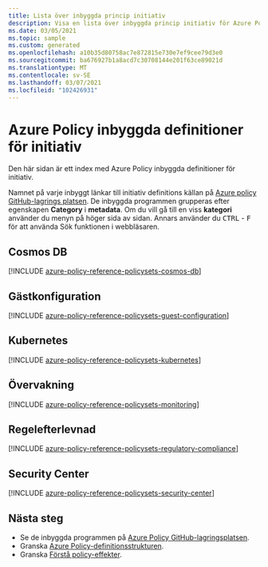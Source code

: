 ```yaml
---
title: Lista över inbyggda princip initiativ
description: Visa en lista över inbyggda princip initiativ för Azure Policy. Kategorier omfattar regelefterlevnad, gäst konfiguration och mycket annat.
ms.date: 03/05/2021
ms.topic: sample
ms.custom: generated
ms.openlocfilehash: a10b35d80758ac7e872815e730e7ef9cee79d3e0
ms.sourcegitcommit: ba676927b1a8acd7c30708144e201f63ce89021d
ms.translationtype: MT
ms.contentlocale: sv-SE
ms.lasthandoff: 03/07/2021
ms.locfileid: "102426931"
---
```

# <a name="azure-policy-built-in-initiative-definitions"></a>Azure Policy inbyggda definitioner för initiativ

Den här sidan är ett index med Azure Policy inbyggda definitioner för initiativ.

Namnet på varje inbyggt länkar till initiativ definitions källan på [Azure policy GitHub-lagrings platsen](https://github.com/Azure/azure-policy). De inbyggda programmen grupperas efter egenskapen **Category** i **metadata**. Om du vill gå till en viss **kategori** använder du menyn på höger sida av sidan. Annars använder du <kbd>CTRL</kbd> - <kbd>F</kbd> för att använda Sök funktionen i webbläsaren.

## <a name="cosmos-db"></a>Cosmos DB

[!INCLUDE [azure-policy-reference-policysets-cosmos-db](../../../../includes/policy/reference/bycat/policysets-cosmos-db.md)]

## <a name="guest-configuration"></a>Gästkonfiguration

[!INCLUDE [azure-policy-reference-policysets-guest-configuration](../../../../includes/policy/reference/bycat/policysets-guest-configuration.md)]

## <a name="kubernetes"></a>Kubernetes

[!INCLUDE [azure-policy-reference-policysets-kubernetes](../../../../includes/policy/reference/bycat/policysets-kubernetes.md)]

## <a name="monitoring"></a>Övervakning

[!INCLUDE [azure-policy-reference-policysets-monitoring](../../../../includes/policy/reference/bycat/policysets-monitoring.md)]

## <a name="regulatory-compliance"></a>Regelefterlevnad

[!INCLUDE [azure-policy-reference-policysets-regulatory-compliance](../../../../includes/policy/reference/bycat/policysets-regulatory-compliance.md)]

## <a name="security-center"></a>Security Center

[!INCLUDE [azure-policy-reference-policysets-security-center](../../../../includes/policy/reference/bycat/policysets-security-center.md)]

## <a name="next-steps"></a>Nästa steg

- Se de inbyggda programmen på [Azure Policy GitHub-lagringsplatsen](https://github.com/Azure/azure-policy).
- Granska [Azure Policy-definitionsstrukturen](../concepts/definition-structure.md).
- Granska [Förstå policy-effekter](../concepts/effects.md).
